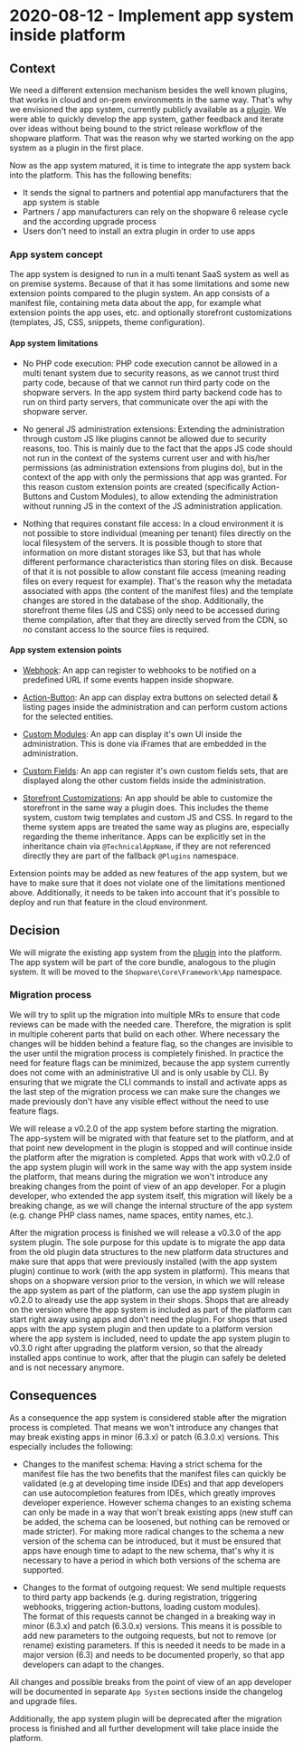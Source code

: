 # 2020-08-12 - Implement app system inside platform

## Context

We need a different extension mechanism besides the well known plugins, that works in cloud and on-prem environments in the same way.
That's why we envisioned the app system, currently publicly available as a [plugin](https://github.com/shopware/app-system).
We were able to quickly develop the app system, gather feedback and iterate over ideas without being bound to the strict release workflow of the shopware platform.
That was the reason why we started working on the app system as a plugin in the first place.

Now as the app system matured, it is time to integrate the app system back into the platform.
This has the following benefits:
* It sends the signal to partners and potential app manufacturers that the app system is stable
* Partners / app manufacturers can rely on the shopware 6 release cycle and the according upgrade process
* Users don't need to install an extra plugin in order to use apps

### App system concept

The app system is designed to run in a multi tenant SaaS system as well as on premise systems. Because of that it has some limitations and some new extension points compared to the plugin system.
An app consists of a manifest file, containing meta data about the app, for example what extension points the app uses, etc. and optionally storefront customizations (templates, JS, CSS, snippets, theme configuration).

#### App system limitations

* No PHP code execution: PHP code execution cannot be allowed in a multi tenant system due to security reasons, 
as we cannot trust third party code, because of that we cannot run third party code on the shopware servers.
In the app system third party backend code has to run on third party servers, that communicate over the api with the shopware server.

* No general JS administration extensions: Extending the administration through custom JS like plugins cannot be allowed due to security reasons, too.
This is mainly due to the fact that the apps JS code should not run in the context of the systems current user and with his/her permissions (as administration extensions from plugins do), but in the context of the app with only the permissions that app was granted.
For this reason custom extension points are created (specifically Action-Buttons and Custom Modules), to allow extending the administration without running JS in the context of the JS administration application.

* Nothing that requires constant file access: In a cloud environment it is not possible to store individual (meaning per tenant) files directly on the local filesystem of the servers. 
It is possible though to store that information on more distant storages like S3, but that has whole different performance characteristics than storing files on disk.
Because of that it is not possible to allow constant file access (meaning reading files on every request for example).
That's the reason why the metadata associated with apps (the content of the manifest files) and the template changes are stored in the database of the shop.
Additionally, the storefront theme files (JS and CSS) only need to be accessed during theme compilation, after that they are directly served from the CDN, so no constant access to the source files is required.

#### App system extension points

* [Webhook](https://docs.shopware.com/en/shopware-platform-dev-en/app-system-guide/app-base-guide?category=shopware-platform-dev-en/app-system-guide#webhooks): An app can register to webhooks to be notified on a predefined URL if some events happen inside shopware.

* [Action-Button](https://docs.shopware.com/en/shopware-platform-dev-en/app-system-guide/app-base-guide?category=shopware-platform-dev-en/app-system-guide#buttons): An app can display extra buttons on selected detail & listing pages inside the administration and can perform custom actions for the selected entities.

* [Custom Modules](https://docs.shopware.com/en/shopware-platform-dev-en/app-system-guide/app-base-guide?category=shopware-platform-dev-en/app-system-guide#create-own-module): An app can display it's own UI inside the administration. This is done via iFrames that are embedded in the administration.

* [Custom Fields](https://docs.shopware.com/en/shopware-platform-dev-en/app-system-guide/app-base-guide?category=shopware-platform-dev-en/app-system-guide#custom-fields): An app can register it's own custom fields sets, that are displayed along the other custom fields inside the administration.

* [Storefront Customizations](https://docs.shopware.com/en/shopware-platform-dev-en/app-system-guide/app-examples-and-tutorials/create-own-theme?category=shopware-platform-dev-en/app-system-guide/app-examples-and-tutorials): An app should be able to customize the storefront in the same way a plugin does. This includes the theme system, custom twig templates and custom JS and CSS.
In regard to the theme system apps are treated the same way as plugins are, especially regarding the theme inheritance. Apps can be explicitly set in the inheritance chain via `@TechnicalAppName`, if they are not referenced directly they are part of the fallback `@Plugins` namespace.

Extension points may be added as new features of the app system, but we have to make sure that it does not violate one of the limitations mentioned above. Additionally, it needs to be taken into account that it's possible to deploy and run that feature in the cloud environment.

## Decision

We will migrate the existing app system from the [plugin](https://github.com/shopware/app-system) into the platform. The app system will be part of the core bundle, analogous to the plugin system.
It will be moved to the `Shopware\Core\Framework\App` namespace.

### Migration process

We will try to split up the migration into multiple MRs to ensure that code reviews can be made with the needed care. Therefore, the migration is split in multiple coherent parts that build on each other.
Where necessary the changes will be hidden behind a feature flag, so the changes are invisible to the user until the migration process is completely finished. 
In practice the need for feature flags can be minimized, because the app system currently does not come with an administrative UI and is only usable by CLI. 
By ensuring that we migrate the CLI commands to install and activate apps as the last step of the migration process we can make sure the changes we made previously don't have any visible effect without the need to use feature flags.

We will release a v0.2.0 of the app system before starting the migration. The app-system will be migrated with that feature set to the platform, and at that point new development in the plugin is stopped and will continue inside the platform after the migration is completed.
Apps that work with v0.2.0 of the app system plugin will work in the same way with the app system inside the platform, that means during the migration we won't introduce any breaking changes from the point of view of an app developer.
For a plugin developer, who extended the app system itself, this migration will likely be a breaking change, as we will change the internal structure of the app system (e.g. change PHP class names, name spaces, entity names, etc.).

After the migration process is finished we will release a v0.3.0 of the app system plugin. The sole purpose for this update is to migrate the app data from the old plugin data structures to the new platform data structures and make sure that apps that were previously installed (with the app system plugin) continue to work (with the app system in platform). 
This means that shops on a shopware version prior to the version, in which we will release the app system as part of the platform, can use the app system plugin in v0.2.0 to already use the app system in their shops.
Shops that are already on the version where the app system is included as part of the platform can start right away using apps and don't need the plugin. 
For shops that used apps with the app system plugin and then update to a platform version where the app system is included, need to update the app system plugin to v0.3.0 right after upgrading the platform version, so that the already installed apps continue to work, after that the plugin can safely be deleted and is not necessary anymore.
 
## Consequences

As a consequence the app system is considered stable after the migration process is completed.
That means we won't introduce any changes that may break existing apps in minor (6.3.x) or patch (6.3.0.x) versions.
This especially includes the following:

* Changes to the manifest schema:
    Having a strict schema for the manifest file has the two benefits that the manifest files can quickly be validated (e.g at developing time inside IDEs) and that app developers can use autocompletion features from IDEs, which greatly improves developer experience.
    However schema changes to an existing schema can only be made in a way that won't break existing apps (new stuff can be added, the schema can be loosened, but nothing can be removed or made stricter).
    For making more radical changes to the schema a new version of the schema can be introduced, but it must be ensured that apps have enough time to adapt to the new schema, that's why it is necessary to have a period in which both versions of the schema are supported.
    
* Changes to the format of outgoing request:
    We send multiple requests to third party app backends (e.g. during registration, triggering webhooks, triggering action-buttons, loading custom modules).    
    The format of this requests cannot be changed in a breaking way in minor (6.3.x) and patch (6.3.0.x) versions. 
    This means it is possible to add new parameters to the outgoing requests, but not to remove (or rename) existing parameters.
    If this is needed it needs to be made in a major version (6.3) and needs to be documented properly, so that app developers can adapt to the changes.

All changes and possible breaks from the point of view of an app developer will be documented in separate `App System` sections inside the changelog and upgrade files.

Additionally, the app system plugin will be deprecated after the migration process is finished and all further development will take place inside the platform.
